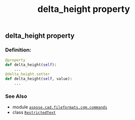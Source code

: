 ﻿---
title: delta_height property
second_title: Aspose.CAD for Python via .NET API References
description: 
type: docs
weight: 60
url: /python-net/aspose.cad.fileformats.cgm.commands/restrictedtext/delta_height/
is_root: false
---

## delta_height property

### Definition:
```python
@property
def delta_height(self):
    ...
@delta_height.setter
def delta_height(self, value):
    ...
```

### See Also
* module [`aspose.cad.fileformats.cgm.commands`](../../)
* class [`RestrictedText`](/cad/python-net/aspose.cad.fileformats.cgm.commands/restrictedtext)
